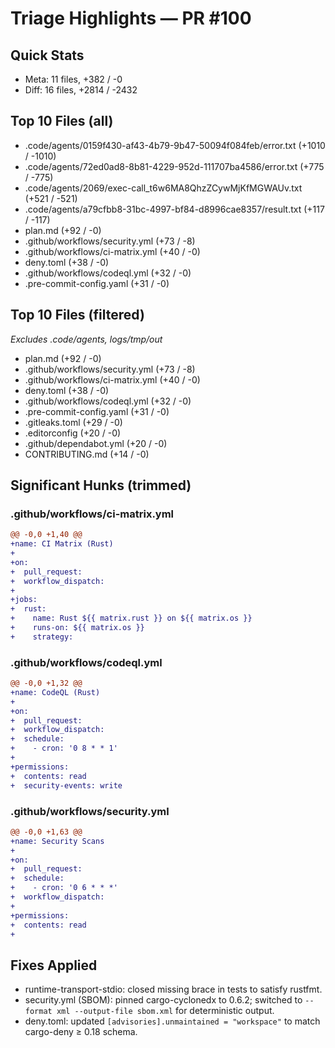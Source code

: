 # Triage Highlights — PR #100

## Quick Stats
- Meta: 11 files, +382 / -0
- Diff: 16 files, +2814 / -2432

## Top 10 Files (all)
- .code/agents/0159f430-af43-4b79-9b47-50094f084feb/error.txt  (+1010 / -1010)
- .code/agents/72ed0ad8-8b81-4229-952d-111707ba4586/error.txt  (+775 / -775)
- .code/agents/2069/exec-call_t6w6MA8QhzZCywMjKfMGWAUv.txt  (+521 / -521)
- .code/agents/a79cfbb8-31bc-4997-bf84-d8996cae8357/result.txt  (+117 / -117)
- plan.md  (+92 / -0)
- .github/workflows/security.yml  (+73 / -8)
- .github/workflows/ci-matrix.yml  (+40 / -0)
- deny.toml  (+38 / -0)
- .github/workflows/codeql.yml  (+32 / -0)
- .pre-commit-config.yaml  (+31 / -0)

## Top 10 Files (filtered)
_Excludes .code/agents, logs/tmp/out_
- plan.md  (+92 / -0)
- .github/workflows/security.yml  (+73 / -8)
- .github/workflows/ci-matrix.yml  (+40 / -0)
- deny.toml  (+38 / -0)
- .github/workflows/codeql.yml  (+32 / -0)
- .pre-commit-config.yaml  (+31 / -0)
- .gitleaks.toml  (+29 / -0)
- .editorconfig  (+20 / -0)
- .github/dependabot.yml  (+20 / -0)
- CONTRIBUTING.md  (+14 / -0)

## Significant Hunks (trimmed)
### .github/workflows/ci-matrix.yml
```diff
@@ -0,0 +1,40 @@
+name: CI Matrix (Rust)
+
+on:
+  pull_request:
+  workflow_dispatch:
+
+jobs:
+  rust:
+    name: Rust ${{ matrix.rust }} on ${{ matrix.os }}
+    runs-on: ${{ matrix.os }}
+    strategy:
```
### .github/workflows/codeql.yml
```diff
@@ -0,0 +1,32 @@
+name: CodeQL (Rust)
+
+on:
+  pull_request:
+  workflow_dispatch:
+  schedule:
+    - cron: '0 8 * * 1'
+
+permissions:
+  contents: read
+  security-events: write
```
### .github/workflows/security.yml
```diff
@@ -0,0 +1,63 @@
+name: Security Scans
+
+on:
+  pull_request:
+  schedule:
+    - cron: '0 6 * * *'
+  workflow_dispatch:
+
+permissions:
+  contents: read
+
```

## Fixes Applied
- runtime-transport-stdio: closed missing brace in tests to satisfy rustfmt.
- security.yml (SBOM): pinned cargo-cyclonedx to 0.6.2; switched to `--format xml --output-file sbom.xml` for deterministic output.
- deny.toml: updated `[advisories].unmaintained = "workspace"` to match cargo-deny ≥ 0.18 schema.
